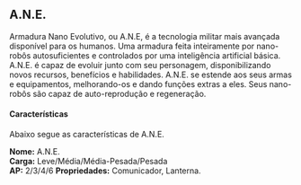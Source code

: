 ## A.N.E.

Armadura Nano Evolutivo, ou A.N.E, é a tecnologia militar mais avançada disponível para os humanos. Uma armadura feita inteiramente por nano-robôs autosuficientes e controlados por uma inteligência artificial básica. A.N.E. é capaz de evoluir junto com seu personagem, disponibilizando novos recursos, benefícios e habilidades. A.N.E. se estende aos seus armas e equipamentos, melhorando-os e dando funções extras a eles. Seus nano-robôs são capaz de auto-reprodução e regeneração.

#### Características

Abaixo segue as características de A.N.E.

**Nome:** A.N.E.  
**Carga:** Leve/Média/Média-Pesada/Pesada  
**AP:** 2/3/4/6
**Propriedades:** Comunicador, Lanterna.
